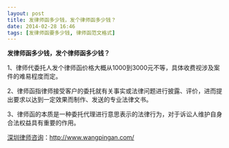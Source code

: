 ```yaml
---
layout: post
title: 发律师函多少钱，发个律师函多少钱？
date: 2014-02-28 16:46
tags: [发律师函要多少钱, 律师函范文格式]
---
```

<strong>发律师函多少钱，发个律师函多少钱？</strong>

1、律师代委托人发个律师函价格大概从1000到3000元不等，具体收费视涉及案件的难易程度而定。

2、律师函指律师接受客户的委托就有关事实或法律问题进行披露、评价，进而提出要求以达到一定效果而制作、发送的专业法律文书。

3、律师函的本质是一种委托代理进行意思表示的法律行为，对于诉讼人维护自身合法权益具有重要的作用。

<a href="http://www.wangpingan.com/">深圳律师咨询</a>：<a href="http://www.wangpingan.com/">http://www.wangpingan.com/</a>

